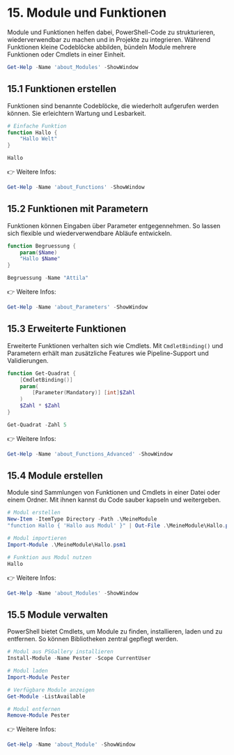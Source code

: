 # 15. Module und Funktionen

Module und Funktionen helfen dabei, PowerShell-Code zu strukturieren, wiederverwendbar zu machen und in Projekte zu integrieren. Während Funktionen kleine Codeblöcke abbilden, bündeln Module mehrere Funktionen oder Cmdlets in einer Einheit.

```powershell
Get-Help -Name 'about_Modules' -ShowWindow
```

## 15.1 Funktionen erstellen

Funktionen sind benannte Codeblöcke, die wiederholt aufgerufen werden können. Sie erleichtern Wartung und Lesbarkeit.

```powershell
# Einfache Funktion
function Hallo {
    "Hallo Welt"
}

Hallo
```

👉 Weitere Infos:

```powershell
Get-Help -Name 'about_Functions' -ShowWindow
```

## 15.2 Funktionen mit Parametern

Funktionen können Eingaben über Parameter entgegennehmen. So lassen sich flexible und wiederverwendbare Abläufe entwickeln.

```powershell
function Begruessung {
    param($Name)
    "Hallo $Name"
}

Begruessung -Name "Attila"
```

👉 Weitere Infos:

```powershell
Get-Help -Name 'about_Parameters' -ShowWindow
```

## 15.3 Erweiterte Funktionen

Erweiterte Funktionen verhalten sich wie Cmdlets. Mit `CmdletBinding()` und Parametern erhält man zusätzliche Features wie Pipeline-Support und Validierungen.

```powershell
function Get-Quadrat {
    [CmdletBinding()]
    param(
        [Parameter(Mandatory)] [int]$Zahl
    )
    $Zahl * $Zahl
}

Get-Quadrat -Zahl 5
```

👉 Weitere Infos:

```powershell
Get-Help -Name 'about_Functions_Advanced' -ShowWindow
```

## 15.4 Module erstellen

Module sind Sammlungen von Funktionen und Cmdlets in einer Datei oder einem Ordner. Mit ihnen kannst du Code sauber kapseln und weitergeben.

```powershell
# Modul erstellen
New-Item -ItemType Directory -Path .\MeineModule
"function Hallo { 'Hallo aus Modul' }" | Out-File .\MeineModule\Hallo.psm1

# Modul importieren
Import-Module .\MeineModule\Hallo.psm1

# Funktion aus Modul nutzen
Hallo
```

👉 Weitere Infos:

```powershell
Get-Help -Name 'about_Modules' -ShowWindow
```

## 15.5 Module verwalten

PowerShell bietet Cmdlets, um Module zu finden, installieren, laden und zu entfernen. So können Bibliotheken zentral gepflegt werden.

```powershell
# Modul aus PSGallery installieren
Install-Module -Name Pester -Scope CurrentUser

# Modul laden
Import-Module Pester

# Verfügbare Module anzeigen
Get-Module -ListAvailable

# Modul entfernen
Remove-Module Pester
```

👉 Weitere Infos:

```powershell
Get-Help -Name 'about_Module' -ShowWindow
```
